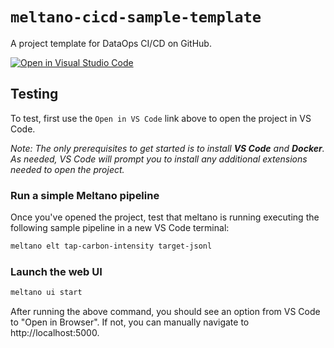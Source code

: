 # `meltano-cicd-sample-template`

A project template for DataOps CI/CD on GitHub.

[![Open in Visual Studio Code](https://open.vscode.dev/badges/open-in-vscode.svg)](vscode://ms-vscode-remote.remote-containers/cloneInVolume?url=https://github.com/meltano/meltano-cicd-lab-template)

## Testing

To test, first use the `Open in VS Code` link above to open the project in VS Code.

_Note: The only prerequisites to get started is to install **VS Code** and **Docker**. As needed, VS Code will prompt 
you to install any additional extensions needed to open the project._

### Run a simple Meltano pipeline

Once you've opened the project, test that meltano is running executing the following sample pipeline
in a new VS Code terminal:

```bash
meltano elt tap-carbon-intensity target-jsonl 
```

### Launch the web UI

```bash
meltano ui start 
```

After running the above command, you should see an option from VS Code to "Open in Browser". If not, you can manually navigate to http://localhost:5000.
